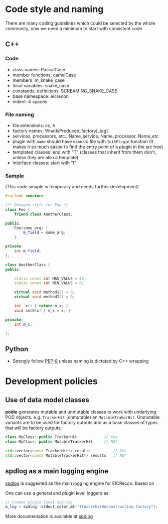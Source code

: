 
# Code style and naming
There are many coding guidelines which could be selected by the whole community, now we need a minimum to start with consistent code

## C++

### Code

- class names: PascalCase
- member functions: camelCase
- members:  m_snake_case
- local variables: snake_case
- constands, definitions: SCREAMING_SNAKE_CASE
- base namespace: eicrecon
- indent: 4 spaces

### File naming

- file extensions: cc, h
- factory names: WhatIsProduced_factory[_tag]
- services, processors, etc.: Name_service, Name_processor, Name_etc
- plugin with `name` should have `name`.cc file with `InitPlugin` function (It makes it so much easier to find the entry point of a plugin in the src tree)
- templated classes: end with "T" (classes that inherit from them don't, unless they are also a template)
- interface classes: start with "I"

### Sample

(This code smaple is temporary and needs further development)

```c++
#include <vector>

/** Doxygen style for Foo */
class Foo {
    friend class AnotherClass;

public:
    Foo(some_arg) {
        m_field = some_arg;
    }

private:
    int m_field;
};

class AnotherClass {
public:

    static const int MAX_VALUE = 42;
    static const int MIN_VALUE = 0;

    virtual void method1() = 0;
    virtual void method2() = 0;

    int  x() { return m_x; }
    void setX(x) { m_x = x; }

private:
    int m_x;

};

```

## Python

- Strongly follow [PEP-8](https://peps.python.org/pep-0008/) unless naming is dictated by C++ wrapping

# Development policies

## Use of data model classes

**podio** generates mutable and unmutable classes to work with underlying POD objects. e.g. `TrackerHit` (unmutable) an `MutableTrakerHit`. Unmutable variants are to be used for factory outputs and as a base classes of types that will be factory outputs:

```C++
class MyClass: public TrackerHit            // Yes
class MyClass: public MutableTrackerHit     // NO!

std::vector<const TrackerHit*> results          // Yes
std::vector<const MutableTrackerHit*> results   // NO!
```

## spdlog as a main logging engine

[spdlog](https://github.com/gabime/spdlog) is suggested as the main logging engine for EICRecon. Based on

One can use a general and plugin level loggers as

```C++
// Create plugin level sub-log
m_log = spdlog::stdout_color_mt("TrackerHitReconstruction_factory");
```

More documentation is available at [spdlog](https://github.com/gabime/spdlog)
